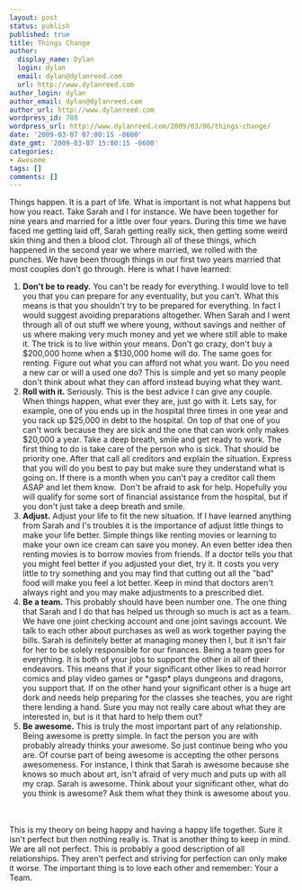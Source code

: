 ```yaml
---
layout: post
status: publish
published: true
title: Things Change
author:
  display_name: Dylan
  login: dylan
  email: dylan@dylanreed.com
  url: http://www.dylanreed.com
author_login: dylan
author_email: dylan@dylanreed.com
author_url: http://www.dylanreed.com
wordpress_id: 788
wordpress_url: http://www.dylanreed.com/2009/03/06/things-change/
date: '2009-03-07 07:00:15 -0600'
date_gmt: '2009-03-07 15:00:15 -0600'
categories:
- Awesome
tags: []
comments: []
---
```

<p>Things happen. It is a part of life. What is important is not what happens but how you react. Take Sarah and I for instance. We have been together for nine years and married for a little over four years. During this time we have faced me getting laid off, Sarah getting really sick, then getting some weird skin thing and then a blood clot. Through all of these things, which happened in the second year we where married, we rolled with the punches. We have been through things in our first two years married that most couples don't go through. Here is what I have learned:</p>
<ol>
<li><strong>Don't be to ready.</strong> You can't be ready for everything. I would love to tell you that you can prepare for any eventuality, but you can't. What this means is that you shouldn't try to be prepared for everything. In fact I would suggest avoiding preparations altogether. When Sarah and I went through all of out stuff we where young, without savings and neither of us where making very much money and yet we where still able to make it. The trick is to live within your means. Don't go crazy, don't buy a $200,000 home when a $130,000 home will do. The same goes for renting. Figure out what you can afford not what you want. Do you need a new car or will a used one do? This is simple and yet so many people don't think about what they can afford instead buying what they want.</li>
<li><strong>Roll with it.</strong> Seriously. This is the best advice I can give any couple. When things happen, what ever they are, just go with it. Lets say, for example, one of you ends up in the hospital three times in one year and you rack up $25,000 in debt to the hospital. On top of that one of you can't work because they are sick and the one that can work only makes $20,000 a year. Take a deep breath, smile and get ready to work. The first thing to do is take care of the person who is sick. That should be priority one. After that call all creditors and explain the situation. Express that you will do you best to pay but make sure they understand what is going on. If there is a month when you can't pay a creditor call them ASAP and let them know.&nbsp; Don't be afraid to ask for help. Hopefully you will qualify for some sort of financial assistance from the hospital, but if you don't just take a deep breath and smile.</li>
<li><strong>Adjust.</strong> Adjust your life to fit the new situation. If I have learned anything from Sarah and I's troubles it is the importance of adjust little things to make your life better. Simple things like renting movies or learning to make your own ice cream can save you money. An even better idea then renting movies is to borrow movies from friends. If a doctor tells you that you might feel better if you adjusted your diet, try it. It costs you very little to try something and you may find that cutting out all the "bad" food will make you feel a lot better. Keep in mind that doctors aren't always right and you may make adjustments to a prescribed diet.</li>
<li><strong>Be a team.</strong> This probably should have been number one. The one thing that Sarah and I do that has helped us through so much is act as a team. We have one joint checking account and one joint savings account. We talk to each other about purchases as well as work together paying the bills. Sarah is definitely better at managing money then I, but it isn't fair for her to be solely responsible for our finances. Being a team goes for everything. It is both of your jobs to support the other in all of their endeavors. This means that if your significant other likes to read horror comics and play video games or *gasp* plays dungeons and dragons, you support that. If on the other hand your significant other is a huge art dork and needs help preparing for the classes she teaches, you are right there lending a hand. Sure you may not really care about what they are interested in, but is it that hard to help them out?</li>
<li><strong>Be awesome.</strong> This is truly the most important part of any relationship. Being awesome is pretty simple. In fact the person you are with probably already thinks your awesome. So just continue being who you are. Of course part of being awesome is accepting the other persons awesomeness. For instance, I think that Sarah is awesome because she knows so much about art, isn't afraid of very much and puts up with all my crap. Sarah is awesome. Think about your significant other, what do you think is awesome? Ask them what they think is awesome about you.</li><br />
</ol><br />
This is my theory on being happy and having a happy life together. Sure it isn't perfect but then nothing really is. That is another thing to keep in mind. We are all not perfect. This is probably a good description of all relationships. They aren't perfect and striving for perfection can only make it worse. The important thing is to love each other and remember: Your a Team.</p>
